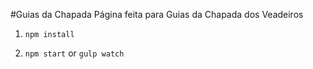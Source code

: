 #Guias da Chapada
Página feita para Guias da Chapada dos Veadeiros

1. ```npm install```

2. ```npm start``` or ```gulp watch```
